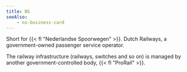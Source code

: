 ```yaml
---
title: NS
seeAlso:
    - ns-business-card
---
```


Short for {{< fl "Nederlandse Spoorwegen" >}}. Dutch Railways, a government-owned passenger service operator.

The railway infrastructure (railways, switches and so on) is managed by another government-controlled body, {{< fl "ProRail" >}}.

<!--more-->